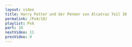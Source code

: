 ```yaml
---
layout: video
title: Harry Potter und der Penner von Alcatraz Teil 10
permalink: /PvA/10/
playlist: PvA
part: 10
nextVideo: 11
prevVideo: 9
---
```

